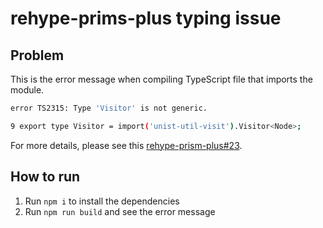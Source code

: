 # rehype-prims-plus typing issue

## Problem

This is the error message when compiling TypeScript file that imports the module.

```sh
error TS2315: Type 'Visitor' is not generic.

9 export type Visitor = import('unist-util-visit').Visitor<Node>;
```

For more details, please see this [rehype-prism-plus#23](https://github.com/timlrx/rehype-prism-plus/issues/23).

## How to run

1. Run `npm i` to install the dependencies
2. Run `npm run build` and see the error message
